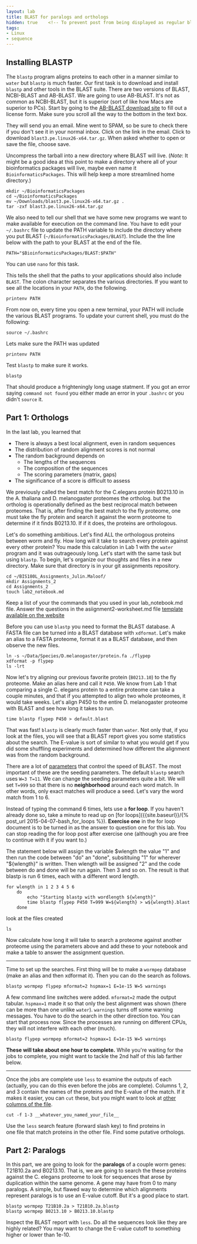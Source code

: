 ```yaml
---
layout: lab
title: BLAST for paralogs and orthologs
hidden: true    <!-- To prevent post from being displayed as regular blog post -->
tags:
- Linux
- sequence
---
```



## Installing BLASTP

The `blastp` program aligns proteins to each other in a manner similar
to `water` but `blastp` is much faster. Our first task is to download
and install `blastp` and other tools in the BLAST suite. There are two
versions of BLAST, NCBI-BLAST and AB-BLAST. We are going to use
AB-BLAST. It's not as common as NCBI-BLAST, but it is superior (sort of
like how Macs are superior to PCs). Start by going to the [AB-BLAST
download site](https://blast.advbiocomp.com/licensing/personal.html) to fill out a
license form. Make sure you scroll all the way to the bottom in the text
box.

They will send you an email.  Mine went to SPAM, so be sure to check there if you don't see it in your normal inbox.  Click on the link in the email.  Click to download `blast3.pe.linux26-x64.tar.gz`.  When asked whether to open or save the file, choose save.

Uncompress the tarball into a new directory where BLAST will live. (*Note*: It might be a good idea at this point to make a directory where all of your bioinformatics packages will live, maybe even name it `BioinformaticsPackages`. This will help keep a more streamlined home directory.)

	mkdir ~/BioinformaticsPackages
	cd ~/BioinformaticsPackages
	mv ~/Downloads/blast3.pe.linux26-x64.tar.gz .
	tar -zxf blast3.pe.linux26-x64.tar.gz

We also need to tell our shell that we have some new programs we want to
make available for execution on the command line. You have to edit your `~/.bashrc`
file to update the PATH variable to include the directory where you put BLAST (`~/BioinformaticsPackages/BLAST`). Include the
the line below with the path to your BLAST at the end of the file.

	PATH="$BioinformaticsPackages/BLAST:$PATH"

You can use `nano` for this task.

This tells the shell that the paths to your applications should also
include `BLAST`. The colon character separates the various
directories. If you want to see all the locations in your `PATH`, do the
following.

	printenv PATH

From now on, every time you open a new terminal, your PATH will include
the various BLAST programs. To update your current shell, you must do
the following:

	source ~/.bashrc

Lets make sure the PATH was updated

	printenv PATH

Test `blastp` to make sure it works.

	blastp

That should produce a frighteningly long usage statment. If you got an
error saying `command not found` you either made an error in your
`.bashrc` or you didn't `source` it.


## Part 1: Orthologs ##

In the last lab, you learned that

* There is always a best local alignment, even in random sequences
* The distribution of random alignment scores is not normal
* The random background depends on
	* The lengths of the sequences
	* The composition of the sequences
	* The scoring parameters (matrix, gaps)
* The significance of a score is difficult to assess

We previously called the best match for the C.elegans protein B0213.10 in the A. thaliana and D.
melanogaster proteomes the ortholog. but the ortholog is operationally
defined as the best reciprocal match between proteomes. That is, after
finding the best match to the fly proteome, one must take the fly protein
and search it against the worm proteome to determine if it finds
B0213.10. If if it does, the proteins are orthologous.

Let's do something ambitious. Let's find ALL the orthologous proteins
between worm and fly. How long will it take to search every protein
against every other protein? You made this calculation in Lab 1 with the
`water` program and it was outrageously long. Let's start with the same
task but using `blastp`. To begin, let's organize our thoughts and files
in a new directory.  Make sure that directory is in your git assignments repository.

	cd ~/BIS180L_Assignments_Julin.Maloof/
	mkdir Assignments_2
	cd Assignments_2
	touch lab2_notebook.md

Keep a list of your the commands that you used in your lab_notebook.md file.  Answer the questions in the asiignment2-worksheet.md file [template available on the website]( {{site.baseurl}}/Assignments/assignment2-worksheet.md)

Before you can use `blastp` you need to format the BLAST database. A
FASTA file can be turned into a BLAST database with `xdformat`. Let's
make an alias to a FASTA proteome, format it as a BLAST database, and
then observe the new files.

	ln -s ~/Data/Species/D.melanogaster/protein.fa ./flypep
	xdformat -p flypep
	ls -lrt

Now let's try aligning our previous favorite protein (`B0213.10`) to the
fly proteome. Make an alias here and call it `P450`. We know from Lab 1
that comparing a single C. elegans protein to a entire proteome can take
a couple minutes, and that if you attempted to align two whole
proteomes, it would take weeks. Let's align P450 to the entire D.
melanogaster proteome with BLAST and see how long it takes to run.

	time blastp flypep P450 > default.blast

That was fast! `blastp` is clearly much faster than `water`. Not only
that, if you look at the files, you will see that a BLAST report gives
you some statistics about the search. The E-value is sort of similar to
what you would get if you did some shuffling experiments and determined
how different the alignment was from the random background.

There are a lot of [parameters](http://blast.advbiocomp.com/doc/parameters.html) that control the speed of BLAST. The most
important of these are the seeding parameters. The default `blastp`
search uses `W=3 T=11`. We can change the seeding parameters quite a
bit. We will set `T=999` so that there is no **neighborhood** around each
word match. In other words, only exact matches will produce a seed.
Let's vary the word match from 1 to 6.

Instead of typing the command 6 times, lets use a __for loop__.   If you haven't already done so, take a minute to read up on [for loops]({{site.baseurl}}/{% post_url 2015-04-07-bash_for_loops %}).  __Exercise one__ in the for loop document is to be turned in as the answer to question one for this lab.  You can stop reading the for loop post after exercise one (although you are free to continue with it if you want to.)

The statement below will assign the variable $wlength the value "1" and then run the code between "do" an "done", subsitituing "1" for wherever "${wlength}" is written.  Then wlength will be assigned "2" and the code between do and done will be run again.  Then 3 and so on.  The result is that blastp is run 6 times, each with a different word length.

    for wlength in 1 2 3 4 5 6
        do
            echo "Starting blastp with wordlength ${wlength}"
            time blastp flypep P450 T=999 W=${wlength} > w${wlength}.blast
        done

look at the files created

    ls

Now calculate how long it will take to search a proteome against another
proteome using the parameters above and add these to your notebook and make a table to answer the assignment question.

---------------------------------------------------------------------------

Time to set up the searches. First thing will be to make a `wormpep`
database (make an alias and then xdformat it). Then you can do the
search as follows.

	blastp wormpep flypep mformat=2 hspmax=1 E=1e-15 W=5 warnings

A few command line switches were added. `mformat=2` made the output
tabular. `hspmax=1` made it so that only the best alignment was shown
(there can be more than one unlike `water`). `warnings` turns off some
warning messages. You have to do the search in the other direction too.
You can start that process now. Since the processes are running on
different CPUs, they will not interfere with each other (much).

	blastp flypep wormpep mformat=2 hspmax=1 E=1e-15 W=5 warnings

__These will take about one hour to complete.__  While you're waiting for the jobs to complete, you might want to tackle the 2nd half of this lab farther below.

-------------------------------------------------------------------------

Once the jobs are complete use `less` to examine the outputs of each
(actually, you can do this even before the jobs are complete). Columns
1, 2, and 3 contain the names of the proteins and the E-value of the
match. If it makes it easier, you can `cut` these, but you might want to
look at [other columns of the file](http://blast.advbiocomp.com/doc/tabular.html).

	cut -f 1-3 __whatever_you_named_your_file__

Use the `less` search feature (forward slash key) to find proteins in	
one file that match proteins in the other file. Find some putative
orthologs.

## Part 2: Paralogs

In this part, we are going to look for the **paralogs** of a couple worm
genes: T21B10.2a and B0213.10. That is, we are going to search the these
proteins against the C. elegans proteome to look for sequences that
arose by duplication within the same genome. A gene may have from 0 to
many paralogs. A simple, but flawed way to determine which alignments
represent paralogs is to use an E-value cutoff. But it's a good place to
start.

	blastp wormpep T21B10.2a > T21B10.2a.blastp
	blastp wormpep B0213.10 > B0213.10.blastp

Inspect the BLAST report with `less`. Do all the sequences look like
they are highly related? You may want to change the E-value cutoff to
something higher or lower than 1e-10.



